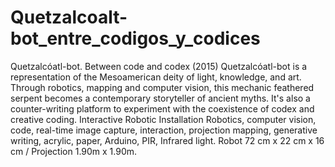 # Quetzalcoalt-bot_entre_codigos_y_codices
Quetzalcóatl-bot. Between code and codex (2015) Quetzalcóatl-bot is a representation of the Mesoamerican deity of light, knowledge, and art. Through robotics, mapping and computer vision, this mechanic feathered serpent becomes a contemporary storyteller of ancient myths. It's also a counter-writing platform to experiment with the coexistence of codex and creative coding. Interactive Robotic Installation Robotics, computer vision, code, real-time image capture, interaction, projection mapping, generative writing, acrylic, paper, Arduino, PIR, Infrared light. Robot 72 cm x 22 cm x 16 cm / Projection 1.90m x 1.90m.
